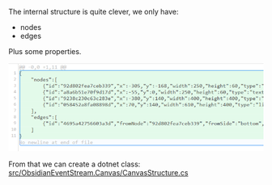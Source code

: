 The internal structure is quite clever, we only have:
- nodes
- edges

Plus some properties.

![Pasted image 20240505123925](docs/_attachments/Pasted%20image%2020240505123925.png)

From that we can create a dotnet class:
[src/ObsidianEventStream.Canvas/CanvasStructure.cs](src/ObsidianEventStream.Canvas/CanvasStructure.cs)
